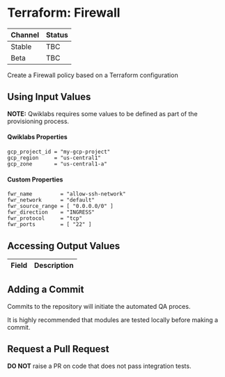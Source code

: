 # Terraform: Firewall 

| Channel | Status |
|---------|--------|
| Stable  | TBC    | 
| Beta    | TBC    | 

Create a Firewall policy based on a Terraform configuration

## Using Input Values 

__NOTE:__ Qwiklabs requires some values to be defined as part of the provisioning process. 

#### Qwiklabs Properties
```
gcp_project_id = "my-gcp-project"
gcp_region     = "us-central1"
gcp_zone       = "us-central1-a"
```

#### Custom Properties

```
fwr_name         = "allow-ssh-network" 
fwr_network      = "default" 
fwr_source_range = [ "0.0.0.0/0" ]
fwr_direction    = "INGRESS"
fwr_protocol     = "tcp"
fwr_ports        = [ "22" ]
```

## Accessing Output Values 

| Field | Description |
|-------|-------------|

## Adding a Commit 

Commits to the repository will initiate the automated QA proces.

It is highly recommended that modules are tested locally before making a commit.

## Request a Pull Request

__DO NOT__ raise a PR on code that does not pass integration tests.

